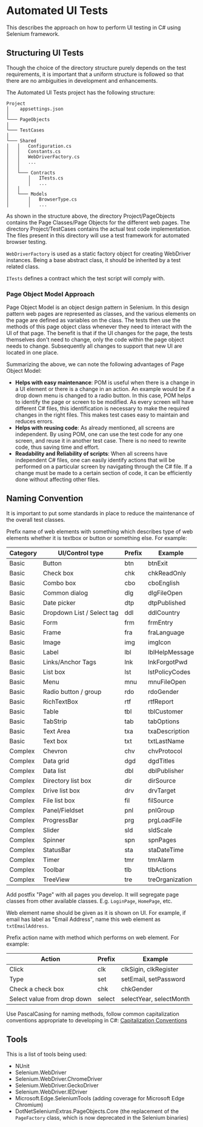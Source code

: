 ﻿# Automated UI Tests

This describes the approach on how to perform UI testing in C# using Selenium framework.

## Structuring UI Tests

Though the choice of the directory structure purely depends on the test requirements, it is important that a uniform structure is followed so that there are no ambiguities in development and enhancements.

The Automated UI Tests project has the following structure:

```
Project
│    appsettings.json
│
└─── PageObjects
│   
└─── TestCases
│   
└─── Shared
│   │   Configuration.cs
│   │   Constants.cs
│   │   WebDriverFactory.cs
│   │   ...
│   │
│   └─── Contracts
│       │   ITests.cs
│       │   ...
│   │
│   └─── Models
│       │   BrowserType.cs
│       │   ...
```

As shown in the structure above, the directory Project/PageObjects contains the Page Classes/Page Objects for the different web pages. The directory Project/TestCases contains the actual test code implementation. The files present in this directory will use a test framework for automated browser testing.

`WebDriverFactory` is used as a static factory object for creating WebDriver instances. Being a base abstract class, it should be inherited by a test related class.

`ITests` defines a contract which the test script will comply with.

### Page Object Model Approach

Page Object Model is an object design pattern in Selenium. In this design pattern web pages are represented as classes, and the various elements on the page are defined as variables on the class. The tests then use the methods of this page object class whenever they need to interact with the UI of that page. The benefit is that if the UI changes for the page, the tests themselves don't need to change, only the code within the page object needs to change. Subsequently all changes to support that new UI are located in one place.

Summarizing the above, we can note the following advantages of Page Object Model:
- **Helps with easy maintenance**: POM is useful when there is a change in a UI element or there is a change in an action. An example would be if a drop down menu is changed to a radio button. In this case, POM helps to identify the page or screen to be modified. As every screen will have different C# files, this identification is necessary to make the required changes in the right files. This makes test cases easy to maintain and reduces errors.
- **Helps with reusing code**: As already mentioned, all screens are independent. By using POM, one can use the test code for any one screen, and reuse it in another test case. There is no need to rewrite code, thus saving time and effort.
- **Readability and Reliability of scripts**: When all screens have independent C# files, one can easily identify actions that will be performed on a particular screen by navigating through the C# file. If a change must be made to a certain section of code, it can be efficiently done without affecting other files.

## Naming Convention

It is important to put some standards in place to reduce the maintenance of the overall test classes.

Prefix name of web elements with something which describes type of web elements whether it is textbox or button or something else. For example:

| Category |      UI/Control type       | Prefix |     Example     |
|----------|----------------------------|--------|-----------------|
| Basic    | Button                     | btn    | btnExit         |
| Basic    | Check box                  | chk    | chkReadOnly     |
| Basic    | Combo box                  | cbo    | cboEnglish      |
| Basic    | Common dialog              | dlg    | dlgFileOpen     |
| Basic    | Date picker                | dtp    | dtpPublished    |
| Basic    | Dropdown List / Select tag | ddl    | ddlCountry      |
| Basic    | Form                       | frm    | frmEntry        |
| Basic    | Frame                      | fra    | fraLanguage     |
| Basic    | Image                      | img    | imgIcon         |
| Basic    | Label                      | lbl    | lblHelpMessage  |
| Basic    | Links/Anchor Tags          | lnk    | lnkForgotPwd    |
| Basic    | List box                   | lst    | lstPolicyCodes  |
| Basic    | Menu                       | mnu    | mnuFileOpen     |
| Basic    | Radio button / group       | rdo    | rdoGender       |
| Basic    | RichTextBox                | rtf    | rtfReport       |
| Basic    | Table                      | tbl    | tblCustomer     |
| Basic    | TabStrip                   | tab    | tabOptions      |
| Basic    | Text Area                  | txa    | txaDescription  |
| Basic    | Text box                   | txt    | txtLastName     |
| Complex  | Chevron                    | chv    | chvProtocol     |
| Complex  | Data grid                  | dgd    | dgdTitles       |
| Complex  | Data list                  | dbl    | dblPublisher    |
| Complex  | Directory list box         | dir    | dirSource       |
| Complex  | Drive list box             | drv    | drvTarget       |
| Complex  | File list box              | fil    | filSource       |
| Complex  | Panel/Fieldset             | pnl    | pnlGroup        |
| Complex  | ProgressBar                | prg    | prgLoadFile     |
| Complex  | Slider                     | sld    | sldScale        |
| Complex  | Spinner                    | spn    | spnPages        |
| Complex  | StatusBar                  | sta    | staDateTime     |
| Complex  | Timer                      | tmr    | tmrAlarm        |
| Complex  | Toolbar                    | tlb    | tlbActions      |
| Complex  | TreeView                   | tre    | treOrganization |

Add postfix "Page" with all pages you develop. It will segregate page classes from other available classes. E.g. `LoginPage`, `HomePage`, etc.

Web element name should be given as it is shown on UI. For example, if email has label as "Email Address", name this web element as `txtEmailAddress`.

Prefix action name with method which performs on web element. For example:

|            Action          |  Prefix  |        Example          |
|----------------------------|----------|-------------------------|
| Click                      | clk      | clkSigin, clkRegister   |
| Type                       | set      | setEmail, setPassword   |
| Check a check box          | chk      | chkGender               |
| Select value from drop down| select   | selectYear, selectMonth |

Use PascalCasing for naming methods, follow common capitalization conventions appropriate to developing in C#: [Capitalization Conventions](https://docs.microsoft.com/en-us/dotnet/standard/design-guidelines/capitalization-conventions)

## Tools

This is a list of tools being used:
- NUnit
- Selenium.WebDriver
- Selenium.WebDriver.ChromeDriver
- Selenium.WebDriver.GeckoDriver
- Selenium.WebDriver.IEDriver
- Microsoft.Edge.SeleniumTools (adding coverage for Microsoft Edge Chromium)
- DotNetSeleniumExtras.PageObjects.Core (the replacement of the `PageFactory` class, which is now deprecated in the Selenium binaries)